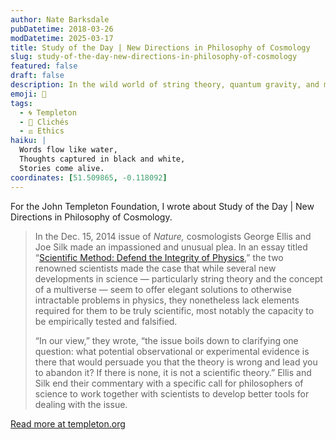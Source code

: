 ```yaml
---
author: Nate Barksdale
pubDatetime: 2018-03-26
modDatetime: 2025-03-17
title: Study of the Day | New Directions in Philosophy of Cosmology
slug: study-of-the-day-new-directions-in-philosophy-of-cosmology
featured: false
draft: false
description: In the wild world of string theory, quantum gravity, and multiple universes, should the standard scientific methodology still apply?
emoji: 📝
tags:
  - 🌀 Templeton
  - 📖 Clichés
  - ⚖️ Ethics
haiku: |
  Words flow like water,
  Thoughts captured in black and white,
  Stories come alive.
coordinates: [51.509865, -0.118092]
---
```


For the John Templeton Foundation, I wrote about Study of the Day | New Directions in Philosophy of Cosmology.

> In the Dec. 15, 2014 issue of *Nature,* cosmologists George Ellis and Joe Silk made an impassioned and unusual plea. In an essay titled “[Scientific Method: Defend the Integrity of Physics](https://www.nature.com/news/scientific-method-defend-the-integrity-of-physics-1.16535),” the two renowned scientists made the case that while several new developments in science — particularly string theory and the concept of a multiverse — seem to offer elegant solutions to otherwise intractable problems in physics, they nonetheless lack elements required for them to be truly scientific, most notably the capacity to be empirically tested and falsified.
>
> “In our view,” they wrote, “the issue boils down to clarifying one question: what potential observational or experimental evidence is there that would persuade you that the theory is wrong and lead you to abandon it? If there is none, it is not a scientific theory.” Ellis and Silk end their commentary with a specific call for philosophers of science to work together with scientists to develop better tools for dealing with the issue.

[Read more at templeton.org](https://www.templeton.org/news/new-directions-philosophy-cosmology)
